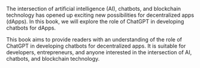 
The intersection of artificial intelligence (AI), chatbots, and blockchain technology has opened up exciting new possibilities for decentralized apps (dApps). In this book, we will explore the role of ChatGPT in developing chatbots for dApps.

This book aims to provide readers with an understanding of the role of ChatGPT in developing chatbots for decentralized apps. It is suitable for developers, entrepreneurs, and anyone interested in the intersection of AI, chatbots, and blockchain technology.

